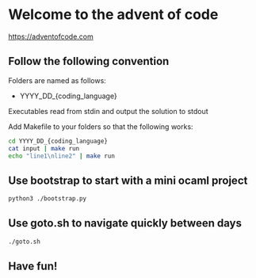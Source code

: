# Welcome to the advent of code

https://adventofcode.com

## Follow the following convention

Folders are named as follows:
- YYYY_DD_{coding_language}

Executables read from stdin and output the solution to stdout

Add Makefile to your folders so that the following works:

```sh
cd YYYY_DD_{coding_language}
cat input | make run
echo "line1\nline2" | make run
```

## Use bootstrap to start with a mini ocaml project

```sh
python3 ./bootstrap.py
```

## Use goto.sh to navigate quickly between days

```sh
./goto.sh
```

## Have fun!
